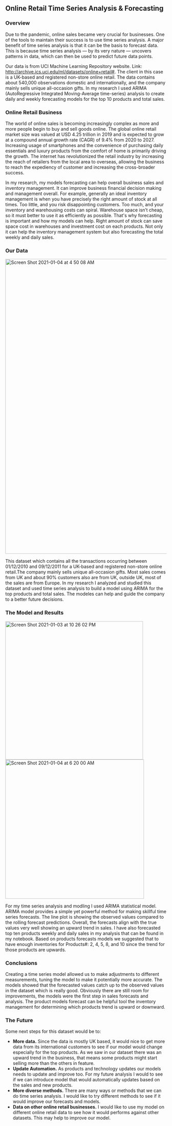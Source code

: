 ## Online Retail Time Series Analysis & Forecasting

### Overview

Due to the pandemic, online sales became very crucial for businesses. One of the tools to maintain their success is to use time series analysis. A major benefit of time series analysis is that it can be the basis to forecast data. This is because time series analysis — by its very nature — uncovers patterns in data, which can then be used to predict future data points. 

Our data is from UCI Machine Learning Repository website. Link: http://archive.ics.uci.edu/ml/datasets/online+retail#. 
The client in this case is a UK-based and registered non-store online retail. The data contains about 540,000 observations domestic and internationally, and the company mainly sells unique all-occasion gifts. In my research I used ARIMA (AutoRegressive Integrated Moving-Average time-series) analysis to create daily and weekly forecasting models for the top 10 products and total sales.
 

### Online Retail Business

The world of online sales is becoming increasingly complex as more and more people begin to buy and sell goods online. The global online retail market size was valued at USD 4.25 trillion in 2019 and is expected to grow at a compound annual growth rate (CAGR) of 9.4% from 2020 to 2027. Increasing usage of smartphones and the convenience of purchasing daily essentials and luxury products from the comfort of home is primarily driving the growth. The internet has revolutionized the retail industry by increasing the reach of retailers from the local area to overseas, allowing the business to reach the expediency of customer and increasing the cross-broader success.

In my research, my models forecasting can help overall business sales and inventory management. It can improve business financial decision making and management overall. For example, generally an ideal inventory management is when you have precisely the right amount of stock at all times. Too little, and you risk disappointing customers. Too much, and your inventory and warehousing costs can spiral. Warehouse space isn’t cheap, so it must better to use it as efficiently as possible. That's why forecasting is important and how my models can help. Right amount of stock can save space cost in warehouses and investment cost on each products. Not only it can help the inventory management system but also forecasting the total weekly and daily sales.

### Our Data

<img width="917" alt="Screen Shot 2021-01-04 at 4 50 08 AM" src="https://user-images.githubusercontent.com/62824675/103720559-79096880-4f80-11eb-92ac-f2da105b12f2.png">

This dataset which contains all the transactions occurring between 01/12/2010 and 09/12/2011 for a UK-based and registered non-store online retail.The company mainly sells unique all-occasion gifts. Most sales comes from UK and about 90% customers also are from UK, outside UK, most of the sales are from Europe. In my research I analyzed and studied this dataset and used time series analysis to build a model using ARIMA for the top products and total sales. The modeles can help and guide the company to a better future decisions.


### The Model and Results

<img width="430" alt="Screen Shot 2021-01-03 at 10 26 02 PM" src="https://user-images.githubusercontent.com/62824675/103538764-b3bdb480-4e4b-11eb-847b-30158bea385b.png">

<img width="433" alt="Screen Shot 2021-01-04 at 6 20 00 AM" src="https://user-images.githubusercontent.com/62824675/103544519-149dba80-4e55-11eb-9947-3d96bb69a911.png">

For my time series analysis and modling I used ARIMA statistical model. ARIMA model provides a simple yet powerful method for making skillful time series forecasts.
The line plot is showing the observed values compared to the rolling forecast predictions. Overall, the forecasts align with the true values very well showing an upward trend in sales. I have also forecasted top ten products weekly and daily sales in my analysis that can be found in my notebook. Based on products forecasts models we suggested that to have enough inventories for Products#: 2, 4, 5, 8, and 10 since the trend for those products are upwards. 


### Conclusions

Creating a time series model allowed us to make adjustments to different measurements, tuning the model to make it potentially more accurate. The models showed that the forecasted values catch up to the observed values in the dataset which is really good. Obviously there are still room for improvements, the models were the first step in sales forecasts and analysis. The product models forecast can be helpful tool the inventory management for determining which products trend is upward or downward. 

### The Future

Some next steps for this dataset would be to:
-  **More data.** Since the data is mostly UK based, it would nice to get more data from its international customers to see if our model would change especially for the top products. As we saw in our dataset there was an upward trend in the business, that means some products might start selling more than the others in feature.
-  **Update Automation.** As products and technology updates our models needs to update and improve too. For my future analysis I would to see if we can introduce model that would automatically updates based on the sales and new products. 
-  **More diverse methods.** There are many ways or methods that we can do time series analysis. I would like to try different methods to see if it would improve our forecasts and models.
- **Data on other online retail businesses.** I would like to use my model on different online retail data to see how it would performs against other datasets. This may help to improve our model. 
